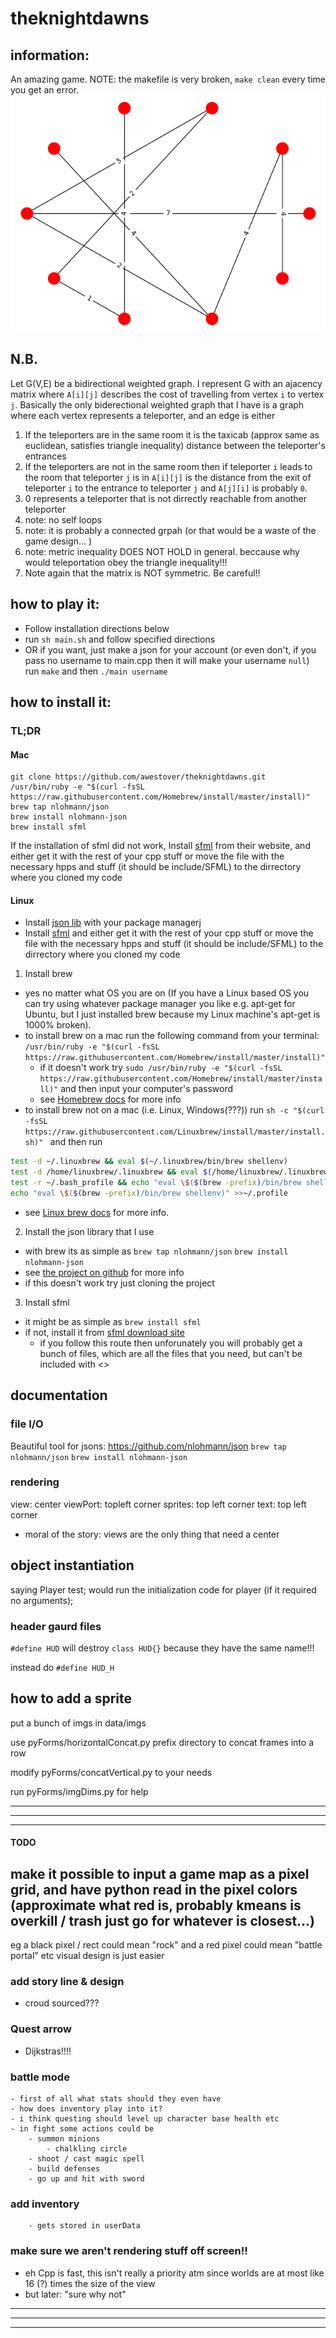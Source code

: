 
# theknightdawns

## information: 
An amazing game. NOTE: the makefile is very broken, `make clean` every time you get an error.
![graph coming soon](weighted_graph.png "Maps coming soon")

## N.B.
Let G(V,E) be a bidirectional weighted graph. I represent G with an ajacency matrix where `A[i][j]` describes the cost of travelling from vertex `i` to vertex `j`. Basically the only biderectional weighted graph that I have is a graph where each vertex represents a teleporter, and an edge is either
  1) If the teleporters are in the same room it is the taxicab (approx same as euclidean, satisfies triangle inequality) distance between the teleporter's entrances
  2) If the teleporters are not in the same room then if teleporter `i` leads to the room that teleporter `j` is in `A[i][j]` is the distance from the exit of teleporter `i` to the entrance to teleporter `j` and `A[j][i]` is probably `0`.
  3) 0 represents a teleporter that is not dirrectly reachable from another teleporter
  4) note: no self loops
  5) note: it is probably a connected grpah (or that would be a waste of the game design... )
  6) note: metric inequality DOES NOT HOLD in general. beccause why would teleportation obey the triangle inequality!!!
  7) Note again that the matrix is NOT symmetric. Be careful!!

## how to play it:
  * Follow installation directions below
  * run `sh main.sh` and follow specified directions
  * OR if you want, just make a json for your account (or even don't, if you pass no username to main.cpp then it will make your username `null`) run `make` and then `./main username`


## how to install it:
### TL;DR
#### Mac
```
git clone https://github.com/awestover/theknightdawns.git
/usr/bin/ruby -e "$(curl -fsSL https://raw.githubusercontent.com/Homebrew/install/master/install)"
brew tap nlohmann/json
brew install nlohmann-json
brew install sfml
```
If the installation of sfml did not work, Install [sfml](https://www.sfml-dev.org/download/csfml/) from their website, and either get it with the rest of your cpp stuff or move the file with the necessary hpps and stuff (it should be include/SFML) to the dirrectory where you cloned my code

#### Linux
  * Install [json lib](https://github.com/nlohmann/json) with your package managerj
  * Install [sfml](https://www.sfml-dev.org/download/csfml/) and either get it with the rest of your cpp stuff or move the file with the necessary hpps and stuff (it should be include/SFML) to the dirrectory where you cloned my code

1) Install brew
  * yes no matter what OS you are on (If you have a Linux based OS you can try using whatever package manager you like e.g. apt-get for Ubuntu, but I just installed brew because my Linux machine's apt-get is 1000% broken).
  * to install brew on a mac run the following command from your terminal: `/usr/bin/ruby -e "$(curl -fsSL https://raw.githubusercontent.com/Homebrew/install/master/install)"`
    - if it doesn't work try `sudo /usr/bin/ruby -e "$(curl -fsSL https://raw.githubusercontent.com/Homebrew/install/master/install)"` and then input your computer's password 
    - see [Homebrew docs](https://brew.sh) for more info
  * to install brew not on a mac (i.e. Linux, Windows(???)) run `sh -c "$(curl -fsSL https://raw.githubusercontent.com/Linuxbrew/install/master/install.sh)" ` and then run 

```bash 
test -d ~/.linuxbrew && eval $(~/.linuxbrew/bin/brew shellenv)
test -d /home/linuxbrew/.linuxbrew && eval $(/home/linuxbrew/.linuxbrew/bin/brew shellenv)
test -r ~/.bash_profile && echo "eval \$($(brew -prefix)/bin/brew shellenv)" >>~/.bash_profile
echo "eval \$($(brew -prefix)/bin/brew shellenv)" >>~/.profile
``` 

- see [Linux brew docs](https://docs.brew.sh/Homebrew-on-Linux) for more info.

2) Install the json library that I use
  * with brew its as simple as 
  `brew tap nlohmann/json`
  `brew install nlohmann-json`
  * see [the project on github](https://github.com/nlohmann/json) for more info
  * if this doesn't work try just cloning the project

3) Install sfml
  * it might be as simple as `brew install sfml`
  * if not, install it from [sfml download site](https://www.sfml-dev.org/download/csfml/)
    - if you follow this route then unforunately you will probably get a bunch of files, which are all the files that you need, but can't be included with <>

## documentation
### file I/O
  Beautiful tool for jsons:
    https://github.com/nlohmann/json
  `brew tap nlohmann/json`
  `brew install nlohmann-json`

### rendering 
  view: center
  viewPort: topleft corner
  sprites: top left corner
  text: top left corner

  - moral of the story: views are the only thing that need a center

## object instantiation
  saying 
  Player test;
  would run the initialization code for player (if it required no arguments);

### header gaurd files
  `#define HUD` will destroy
  `class HUD{}`
  because they have the same name!!!

  instead do 
  `#define HUD_H`

## how to add a sprite
  put a bunch of imgs in 
  data/imgs

  use pyForms/horizontalConcat.py prefix directory
  to concat frames into a row

  modify pyForms/concatVertical.py
  to your needs

  run pyForms/imgDims.py
  for help

***************************************************************************************************
***************************************************************************************************
***************************************************************************************************
#### TODO

## make it possible to input a game map as a pixel grid, and have python read in the pixel colors (approximate what red is, probably kmeans is overkill / trash just go for whatever is closest...)
eg a black pixel / rect could mean "rock"
and a red pixel could mean "battle portal"
etc
visual design is just easier

### add story line & design
  - croud sourced???

### Quest arrow
  - Dijkstras!!!!

### battle mode
    - first of all what stats should they even have
    - how does inventory play into it?
    - i think questing should level up character base health etc
    - in fight some actions could be
        - summon minions
            - chalkling circle
        - shoot / cast magic spell
        - build defenses
        - go up and hit with sword

### add inventory

        - gets stored in userData

### make sure we aren't rendering stuff off screen!!

  - eh Cpp is fast, this isn't really a priority atm since worlds are at most like 16 (?) times the size of the view
  - but later: "sure why not"

***************************************************************************************************
***************************************************************************************************
***************************************************************************************************

